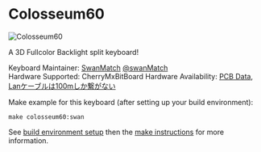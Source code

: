 Colosseum60
===

![Colosseum60](https://booth.pximg.net/026065e4-61c6-4c70-90b9-2f87d9b852bc/i/1073392/1a7586ff-cf39-4332-98d4-26a69ff457dd.jpg)

A 3D Fullcolor Backlight split keyboard!

Keyboard Maintainer: [SwanMatch](https://github.com/swanmatch/) [@swanMatch](https://twitter.com/swan_match)  
Hardware Supported: CherryMxBitBoard
Hardware Availability: [PCB Data](https://github.com/swanmatch/MxLEDBitPCB), [Lanケーブルは100mしか繋がない](http://swan-match.hatenablog.com/)

Make example for this keyboard (after setting up your build environment):

    make colosseum60:swan

See [build environment setup](https://docs.qmk.fm/build_environment_setup.html) then the [make instructions](https://docs.qmk.fm/make_instructions.html) for more information.
